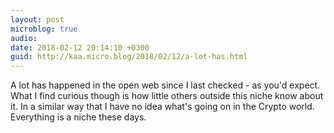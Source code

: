 ```yaml
---
layout: post
microblog: true
audio: 
date: 2018-02-12 20:14:10 +0300
guid: http://kaa.micro.blog/2018/02/12/a-lot-has.html
---
```

A lot has happened in the open web since I last checked - as you'd expect. What I find curious though is how little others outside this niche know about it. In a similar way that I have no idea what's going on in the Crypto world. Everything is a niche these days.
